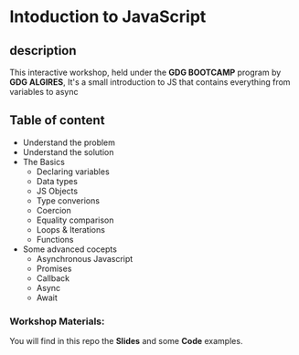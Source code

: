 # Intoduction to JavaScript
## description 
This interactive workshop, held under the **GDG BOOTCAMP** program by **GDG ALGIRES**, It's a small introduction to JS that contains everything from variables to async
## Table of content
- Understand the problem
- Understand the solution
- The Basics
    - Declaring variables
    - Data types
    - JS Objects
    - Type converions
    - Coercion
    - Equality comparison
    - Loops & Iterations
    - Functions
- Some advanced cocepts
    - Asynchronous Javascript
    - Promises
    - Callback
    - Async
    - Await

### Workshop Materials:
You will find in this repo the **Slides** and some **Code** examples.
